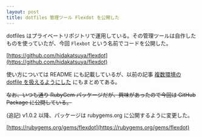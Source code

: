```yaml
---
layout: post
title: dotfiles 管理ツール Flexdot を公開した
---
```


dotfiles はプライベートリポジトリで運用している。その管理ツールは自作したものを使っていたが、今回 `Flexbot` という名前でコードを公開した。

[https://github.com/hidakatsuya/flexdot](https://github.com/hidakatsuya/flexdot)

使い方については README にも記載しているが、以前の記事 [複数環境の dotfile を扱えるようにした](https://hidakatsuya.github.io/2020/06/14/enhance-my-dotfiles-to-manage-in-multiple-environments.html) にもまとめてある。

~~なお、いつも通り RubyGem パッケージだが、興味があったので今回は GitHub Package に公開している。~~

(追記) v1.0.2 以降、パッケージは rubygems.org に公開するように変更した。

[https://rubygems.org/gems/flexdot](https://rubygems.org/gems/flexdot)
